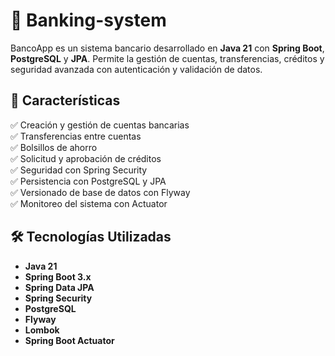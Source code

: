 # 🏦 Banking-system

BancoApp es un sistema bancario desarrollado en **Java 21** con **Spring Boot**, **PostgreSQL** y **JPA**. Permite la gestión de cuentas, transferencias, créditos y seguridad avanzada con autenticación y validación de datos.

## 🚀 Características

✅ Creación y gestión de cuentas bancarias  
✅ Transferencias entre cuentas  
✅ Bolsillos de ahorro  
✅ Solicitud y aprobación de créditos  
✅ Seguridad con Spring Security  
✅ Persistencia con PostgreSQL y JPA  
✅ Versionado de base de datos con Flyway  
✅ Monitoreo del sistema con Actuator  

## 🛠️ Tecnologías Utilizadas

- **Java 21**
- **Spring Boot 3.x**
- **Spring Data JPA**
- **Spring Security**
- **PostgreSQL**
- **Flyway**
- **Lombok**
- **Spring Boot Actuator**

